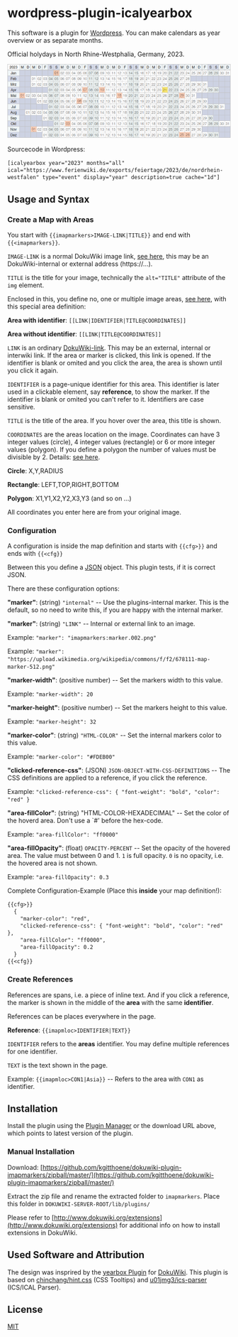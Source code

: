 # wordpress-plugin-icalyearbox

This software is a plugin for [Wordpress](https://wordpress.org/).
You can make calendars as year overview or as separate months.

Official holydays in North Rhine-Westphalia, Germany, 2023.

![Holydays, NRW, Germany, 2023](https://raw.githubusercontent.com/kgitthoene/wordpress-plugin-icalyearbox/master/readme/2023-feiertage-nrw.png)

Sourcecode in Wordpress:
```
[icalyearbox year="2023" months="all" ical="https://www.ferienwiki.de/exports/feiertage/2023/de/nordrhein-westfalen" type="event" display="year" description=true cache="1d"]
```

## Usage and Syntax

### Create a Map with Areas

You start with ```{{imapmarkers>IMAGE-LINK|TITLE}}``` and end with ```{{<imapmarkers}}```.

```IMAGE-LINK``` is a normal DokuWiki image link, [see here](https://www.dokuwiki.org/images), this may be an DokuWiki-internal or external address (https://…).

```TITLE``` is the title for your image, technically the ```alt="TITLE"``` attribute of the ```img``` element.

Enclosed in this, you define no, one or multiple image areas, [see here](https://www.w3schools.com/html/html_images_imagemap.asp), with this special area definition:

**Area with identifier**: ```[[LINK|IDENTIFIER|TITLE@COORDINATES]]```

**Area without identifier**: ```[[LINK|TITLE@COORDINATES]]```

```LINK``` is an ordinary [DokuWiki-link](https://www.dokuwiki.org/link).
This may be an external, internal or interwiki link.
If the area or marker is clicked, this link is opened.
If the identifier is blank or omited and you click the area, the area is shown until you click it again.

```IDENTIFIER``` is a page-unique identifier for this area.
This identifier is later used in a clickable element, say **reference**, to show the marker.
If the identifier is blank or omited you can't refer to it.
Identifiers are case sensitive.

```TITLE``` is the title of the area.
If you hover over the area, this title is shown.

```COORDINATES``` are the areas location on the image. Coordinates can have 3 integer values (circle), 4 integer values (rectangle) or 6 or more integer values (polygon). If you define a polygon the number of values must be divisible by 2.
Details: [see here](https://www.w3schools.com/html/html_images_imagemap.asp).

**Circle**: X,Y,RADIUS

**Rectangle**: LEFT,TOP,RIGHT,BOTTOM

**Polygon**: X1,Y1,X2,Y2,X3,Y3 (and so on …)

All coordinates you enter here are from your original image.

### Configuration

A configuration is inside the map definition and starts with ```{{cfg>}}``` and ends with ```{{<cfg}}```

Between this you define a [JSON](https://www.json.org/json-en.html) object.
This plugin tests, if it is correct JSON.

There are these configuration options:

**"marker"**: (string) ```"internal"``` -- Use the plugins-internal marker. This is the default, so no need to write this, if you are happy with the internal marker.

**"marker"**: (string) ```"LINK"``` -- Internal or external link to an image.

Example: ```"marker": "imapmarkers:marker.002.png"```

Example: ```"marker": "https://upload.wikimedia.org/wikipedia/commons/f/f2/678111-map-marker-512.png"```

**"marker-width"**: (positive number) -- Set the markers width to this value.

Example: ```"marker-width": 20```

**"marker-height"**: (positive number) -- Set the markers height to this value.

Example: ```"marker-height": 32```

**"marker-color"**: (string) ```"HTML-COLOR"``` -- Set the internal markers color to this value.

Example: ```"marker-color": "#FDEB00"```

**"clicked-reference-css"**: (JSON) ```JSON-OBJECT-WITH-CSS-DEFINITIONS```  -- The CSS definitions are applied to a reference, if you click the reference.

Example: ```"clicked-reference-css": { "font-weight": "bold", "color": "red" }```

**"area-fillColor"**: (string) "HTML-COLOR-HEXADECIMAL" -- Set the color of the hoverd area. Don't use a `#' before the hex-code.

Example: ```"area-fillColor": "ff0000"```

**"area-fillOpacity"**: (float) ```OPACITY-PERCENT``` -- Set the opacity of the hovered area.
The value must between 0 and 1.
```1``` is full opacity.
```0``` is no opacity, i.e. the hovered area is not shown.

Example: ```"area-fillOpacity": 0.3```

Complete Configuration-Example (Place this **inside** your map definition!):

```
{{cfg>}}
  {
    "marker-color": "red",
    "clicked-reference-css": { "font-weight": "bold", "color": "red" },
    "area-fillColor": "ff0000",
    "area-fillOpacity": 0.2
  }
{{<cfg}}
```

### Create References

References are spans, i.e. a piece of inline text.
And if you click a reference, the marker is shown in the middle of the **area** with the same **identifier**.

References can be places everywhere in the page.

**Reference**: ```{{imapmloc>IDENTIFIER|TEXT}}```

```IDENTIFIER``` refers to the **areas** identifier.
You may define multiple references for one identifier.

```TEXT``` is the text shown in the page.

Example: ```{{imapmloc>CON1|Asia}}``` -- Refers to the area with ```CON1``` as identifier.

## Installation

Install the plugin using the [Plugin Manager](https://www.dokuwiki.org/plugin:extension) or the download URL above, which points to latest version of the plugin.


### Manual Installation

Download: [https://github.com/kgitthoene/dokuwiki-plugin-imapmarkers/zipball/master/](https://github.com/kgitthoene/dokuwiki-plugin-imapmarkers/zipball/master/)

Extract the zip file and rename the extracted folder to ```imapmarkers```.
Place this folder in ```DOKUWIKI-SERVER-ROOT/lib/plugins/```

Please refer to [http://www.dokuwiki.org/extensions](http://www.dokuwiki.org/extensions) for additional info
on how to install extensions in DokuWiki.

## Used Software and Attribution

The design was insprired by the [yearbox Plugin](https://www.dokuwiki.org/plugin:yearbox) for [DokuWiki](https://www.dokuwiki.org/).
This plugin is based on [chinchang/hint.css](https://github.com/chinchang/hint.css) (CSS Tooltips) and [u01jmg3/ics-parser](https://github.com/u01jmg3/ics-parser) (ICS/ICAL Parser).

## License

[MIT](https://github.com/kgitthoene/dokuwiki-plugin-imapmarkers/blob/master/LICENSE.md)
